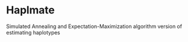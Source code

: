 # Haplmate

Simulated Annealing and Expectation-Maximization algorithm version of estimating haplotypes

